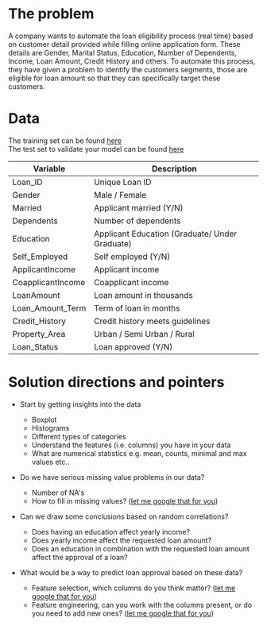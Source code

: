 # The problem
A company wants to automate the loan eligibility process (real time) based on customer detail provided while filling online application form. These details are Gender, Marital Status, Education, Number of Dependents, Income, Loan Amount, Credit History and others. To automate this process, they have given a problem to identify the customers segments, those are eligible for loan amount so that they can specifically target these customers.

# Data
The training set can be found [here](./data/train.csv)  
The test set to validate your model can be found [here](./data/test.csv)
  
| Variable | Description|
|----------|------------|
| Loan_ID  | Unique Loan ID |
| Gender   | Male / Female |
| Married  | Applicant married (Y/N) |
| Dependents | Number of dependents |
| Education | Applicant Education (Graduate/ Under Graduate) |
| Self_Employed | Self employed (Y/N) |
| ApplicantIncome | Applicant income |
| CoapplicantIncome | Coapplicant income |
| LoanAmount | Loan amount in thousands |
| Loan_Amount_Term | Term of loan in months |
| Credit_History | Credit history meets guidelines |
| Property_Area | Urban / Semi Urban / Rural |
| Loan_Status | Loan approved (Y/N) |

# Solution directions and pointers
- Start by getting insights into the data
	- Boxplot
	- Histograms
	- Different types of categories
	- Understand the features (i.e. columns) you have in your data
	- What are numerical statistics e.g. mean, counts, minimal and max values etc..

- Do we have serious missing value problems in our data?
	- Number of NA's
	- How to fill in missing values? ([let me google that for you](https://towardsdatascience.com/how-to-handle-missing-data-8646b18db0d4))

- Can we draw some conclusions based on random correlations?
	- Does having an education affect yearly income?
	- Does yearly income affect the requested loan amount?
	- Does an education in combination with the requested loan amount affect the approval of a loan?

- What would be a way to predict loan approval based on these data?
	- Feature selection, which columns do you think matter? ([let me google that for you](https://towardsdatascience.com/why-how-and-when-to-apply-feature-selection-e9c69adfabf2))
	- Feature engineering, can you work with the columns present, or do you need to add new ones? ([let me google that for you](https://towardsdatascience.com/understanding-feature-engineering-part-1-continuous-numeric-data-da4e47099a7b))